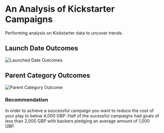# An Analysis of Kickstarter Campaigns
Performing analysis on Kickstarter data to uncover trends.
## Launch Date Outcomes
![Launched Date Outcomes](shoufan@MacBook-Pro~/Desktop/Crowdfunding_Analysis/to/Launched_Date_Outcomes.png)
## Parent Category Outcomes
![Parent Category Outcome](~/Desktop/to/Parent_Category_Outcome.png)
### Recommendation
In order to achieve a successful campaign you want to reduce the cost of your play to below 4,000 GBP. Half of the sucessful campaigns had goals of less than 2,000 GBP with backers pledging an average amount of 1,000 GBP.
